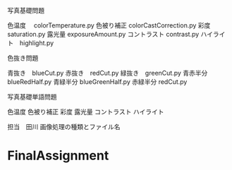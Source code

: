写真基礎問題

色温度　  colorTemperature.py
色被り補正  colorCastCorrection.py
彩度 saturation.py
露光量 exposureAmount.py
コントラスト contrast.py
ハイライト　highlight.py


色抜き問題

青抜き　blueCut.py
赤抜き　redCut.py
緑抜き　greenCut.py
青赤半分 blueRedHalf.py
青緑半分 blueGreenHalf.py
赤緑半分 redCut.py


写真基礎単語問題

色温度
色被り補正
彩度
露光量
コントラスト
ハイライト

担当　田川
画像処理の種類とファイル名
# FinalAssignment
